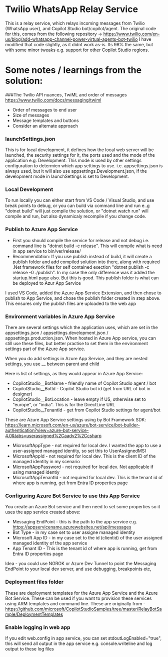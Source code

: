 # Twilio WhatsApp Relay Service
This is a relay service, which relays incoming messages from Twilio (WhatsApp user), and Copilot Studio bot/copilot/agent.
The original code for this, comes from the following repository -> https://www.twilio.com/en-us/blog/add-whatsapp-channel-power-virtual-agents-bot-twilio
I have modified that code slightly, as it didnt work as-is. Its 98% the same, but with some minor tweaks e.g. support for other Copilot Studio regions.

# Some notes / learnings from the solution:

###The Twilio API nuances, TwiML and order of messages
https://www.twilio.com/docs/messaging/twiml

- Order of messages to end user
- Size of messages
- Message templates and buttons
- Consider an alternate approach

### launchSettings.json

This is for local development, it defines how the local web server will be launched, the security settings for it, the ports used and the mode of the application e.g. Development. This mode is used by other settings configuration to determien which app settings to use. i.e. appsettings.json is always used, but it will also use appsettings.Development.json, if the development mode in launchSettings is set to Development.

### Local Development

To run locally you can either start from VS Code / Visual Studio, and use break points to debug, or you can build via command line and run e..g "dotnet build" will just compile the solution, or "dotnet watch run" will compile and run, but also dynamicaly recompile if you change code.

### Publish to Azure App Service

 - First you should compile the service for release and not debug i.e. command line is "dotnet build -c release". This will compile what is need in app service to bin/ver/release/
 - Recommendation: If you use publish instead of build, it will create a publish folder and add compiled solution into there, along with required .Net framework files for self contained exection "dotnet publish -c release -0 ./publish". In my case the only difference was it added the startup.html page also. But this is good. This publish folder is what can be deployed to Azur App Service

I used VS Code, added the Azure App Service Extension, and then chose to publish to App Service, and chose the publish folder created in step above. This ensures only the publish files are uploaded to the web app

### Environment variables in Azure App Service

There are several settings which the application uses, which are set in the appsettings.json / appsettings.development.json / appsettings.production.json. When hosted in Azure App service, you can still use these files, but better practise to set them in the environment settings part of the Azure App service.

When you do add settings in Azure App Service, and they are nested settings, you use __ between parent and child

Here is list of settings, as they would appear in Azure App Service:

- CopilotStudio__BotName - friendly name of Copilot Studio agent / bot
- CopilotStudio__BotId - Copilot Studio bot id (get from URL of bot in designer)
- CopilotStudio__BotLocation - leave empty if US, otherwise set to "europe", or "india". This is for the DirectLine URL
- CopilotStudio__TenantId - get from Copilot Studio settings for agent/bot

These are Azure App Service settings using by Bot Framework SDK: https://learn.microsoft.com/en-us/azure/bot-service/bot-builder-authentication?view=azure-bot-service-4.0&tabs=userassigned%2Caadv2%2Ccsharp

- MicrosoftAppType - not required for local dev. I wanted the app to use a user-assigned managed identity, so set this to UserAssignedMSI
- MicrosoftAppId - not required for local dev. This is the client ID of the managed identity in my scenario
- MicrosoftAppPassword - not required for local dev. Not applicable if using managed identiy
- MicrosoftAppTenantId - not required for local dev. This is the tenant id of where app is running, get from Entra ID properties page

### Configuring Azure Bot Service to use this App Service

You create an Azure Bot service and then need to set some properties so it uses the app service created above:

- Messaging EndPoint - this is the path to the app service e.g. https://appservicename.azurewebsites.net/api/messages
- Bot Type - in my case set to user assigne managed identity
- Microsoft App ID - in my case set to the id (clientid) of the user assigned managed identity of the app service
- App Tenant ID - This is the tenant id of where app is running, get from Entra ID properties page

Idea - you could use NGROK or Azure Dev Tunnel to point the Messaging EndPoint to your local dev server, and use debugging, breakpoints etc,

### Deployment files folder

These are deployment templates for the Azure App Service and the Azure Bot Service. These can be used if you want to provision these services using ARM templates and command line. These are originally from - https://github.com/microsoft/CopilotStudioSamples/tree/master/RelayBotSample/DeploymentTemplates

### Enable logging in web app

If you edit web.config in app service, you can set stdoutLogEnabled="true", this will send all output in the app service e.g. console.writeline and log output to these log files

